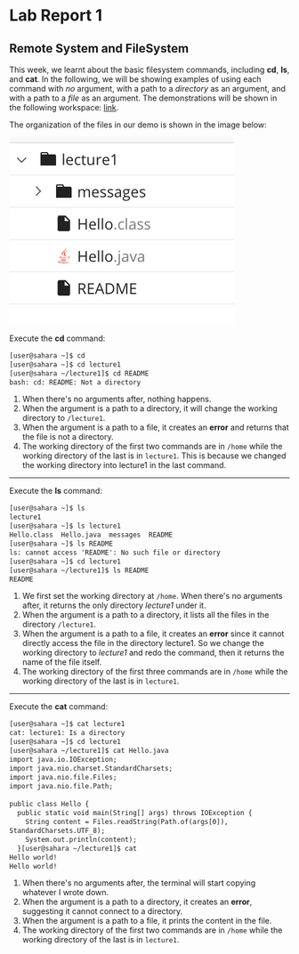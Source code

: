 # Lab Report 1
## Remote System and FileSystem

This week, we learnt about the basic filesystem commands, including **cd**, **ls**, and **cat**.
In the following, we will be showing examples of using each command with *no* argument, with a path to a *directory* as an argument, and with a path to a *file* as an argument. 
The demonstrations will be shown in the following workspace: [link](https://edstem.org/us/courses/51148/workspaces/potvx6SYlBTZfdQa0SO0soDHoPkfwHEa).

The organization of the files in our demo is shown in the image below:

![image](https://github.com/mfzzm33/cse15l-lab-reports/blob/main/Screen%20Shot%202024-01-11%20at%209.17.20%20AM.png)

Execute the **cd** command:
```
[user@sahara ~]$ cd
[user@sahara ~]$ cd lecture1
[user@sahara ~/lecture1]$ cd README
bash: cd: README: Not a directory
```
1. When there's no arguments after, nothing happens. 
2. When the argument is a path to a directory, it will change the working directory to `/lecture1`.
3. When the argument is a path to a file, it creates an **error** and returns that the file is not a directory.
4. The working directory of the first two commands are in `/home` while the working directory of the last is in `lecture1`. This is because we changed the working directory into lecture1 in the last command.
***
Execute the **ls** command:
```
[user@sahara ~]$ ls
lecture1
[user@sahara ~]$ ls lecture1
Hello.class  Hello.java  messages  README
[user@sahara ~]$ ls README
ls: cannot access 'README': No such file or directory
[user@sahara ~]$ cd lecture1
[user@sahara ~/lecture1]$ ls README
README
```
1. We first set the working directory at `/home`. When there's no arguments after, it returns the only directory *lecture1* under it. 
2. When the argument is a path to a directory, it lists all the files in the directory `/lecture1`.
3. When the argument is a path to a file, it creates an **error** since it cannot directly access the file in the directory lecture1. So we change the working directory to *lecture1* and redo the command, then it returns the name of the file itself.
4. The working directory of the first three commands are in `/home` while the working directory of the last is in `lecture1`.
***
Execute the **cat** command:
```
[user@sahara ~]$ cat lecture1
cat: lecture1: Is a directory
[user@sahara ~]$ cd lecture1
[user@sahara ~/lecture1]$ cat Hello.java
import java.io.IOException;
import java.nio.charset.StandardCharsets;
import java.nio.file.Files;
import java.nio.file.Path;

public class Hello {
  public static void main(String[] args) throws IOException {
    String content = Files.readString(Path.of(args[0]), StandardCharsets.UTF_8);    
    System.out.println(content);
  }[user@sahara ~/lecture1]$ cat
Hello world!
Hello world!
```
1. When there's no arguments after, the terminal will start copying whatever I wrote down. 
2. When the argument is a path to a directory, it creates an **error**, suggesting it cannot connect to a directory.
3. When the argument is a path to a file,  it prints the content in the file.
4. The working directory of the first two commands are in `/home` while the working directory of the last is in `lecture1`.

